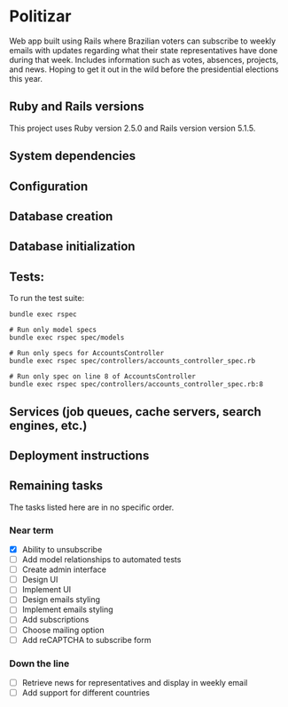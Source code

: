 # Politizar

Web app built using Rails where Brazilian voters can subscribe to weekly emails with updates regarding what their state representatives have done during that week. Includes information such as votes, absences, projects, and news. Hoping to get it out in the wild before the presidential elections this year.

## Ruby and Rails versions

This project uses Ruby version 2.5.0 and Rails version version 5.1.5.

## System dependencies

## Configuration

## Database creation

## Database initialization

## Tests:

To run the test suite:

```
bundle exec rspec

# Run only model specs
bundle exec rspec spec/models

# Run only specs for AccountsController
bundle exec rspec spec/controllers/accounts_controller_spec.rb

# Run only spec on line 8 of AccountsController
bundle exec rspec spec/controllers/accounts_controller_spec.rb:8
```

## Services (job queues, cache servers, search engines, etc.)

## Deployment instructions

## Remaining tasks

The tasks listed here are in no specific order.

### Near term

- [x] Ability to unsubscribe
- [ ] Add model relationships to automated tests
- [ ] Create admin interface
- [ ] Design UI
- [ ] Implement UI
- [ ] Design emails styling
- [ ] Implement emails styling
- [ ] Add subscriptions
- [ ] Choose mailing option
- [ ] Add reCAPTCHA to subscribe form

### Down the line

- [ ] Retrieve news for representatives and display in weekly email
- [ ] Add support for different countries
